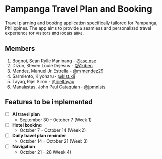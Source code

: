 # Pampanga Travel Plan and Booking

Travel planning and booking application specifically tailored for Pampanga, Philippines. The app aims to provide a seamless and personalized travel experience for visitors and locals alike.

## Members

1. Bognot, Sean Rylle Maninang - [@ase.nse](https://gitlab.com/ase.nse)
2. Dizon, Steven Louie Dejesus - [@Akiben](https://gitlab.com/Akiben)
3. Mendez, Manuel Jr. Estrella - [@mjmendez29](https://gitlab.com/mjmendez29)
4. Sarmiento, Kiyoharu - [@klst.xii](https://gitlab.com/klst.xii)
5. Tayag, Rijel Siron - [@rijeltayag](https://gitlab.com/rijeltayag)
6. Manalastas, John Paul Cataquian - [@jpmnlsts](https://gitlab.com/jpmnlsts)

## Features to be implemented

- [ ] **AI travel plan**
    - September 30 - October 7 (Week 1)
- [ ] **Hotel booking**
    - October 7 - October 14 (Week 2)
- [ ] **Daily travel plan reminder**
    - October 14 - October 21 (Week 3)
- [ ] **Navigation**
    - October 21 - 28 (Week 4)